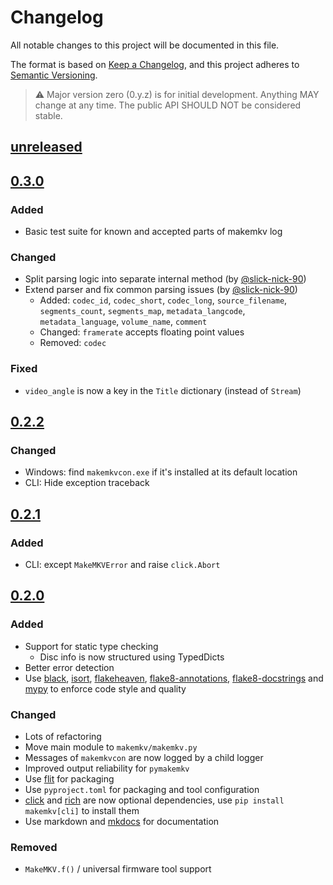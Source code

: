 # Changelog

All notable changes to this project will be documented in this file.

The format is based on [Keep a Changelog](https://keepachangelog.com/en/1.0.0/),
and this project adheres to [Semantic Versioning](https://semver.org/spec/v2.0.0.html).

> :warning: Major version zero (0.y.z) is for initial development. Anything MAY change at any time. The public API SHOULD NOT be considered stable.

## [unreleased]

## [0.3.0]

### Added

- Basic test suite for known and accepted parts of makemkv log

### Changed

- Split parsing logic into separate internal method (by [@slick-nick-90](https://github.com/slick-nick-90))
- Extend parser and fix common parsing issues (by [@slick-nick-90](https://github.com/slick-nick-90))
  - Added: `codec_id`, `codec_short`, `codec_long`, `source_filename`, `segments_count`, `segments_map`, `metadata_langcode`, `metadata_language`, `volume_name`, `comment`
  - Changed: `framerate` accepts floating point values
  - Removed: `codec`

### Fixed

- `video_angle` is now a key in the `Title` dictionary (instead of `Stream`)

## [0.2.2]

### Changed

- Windows: find `makemkvcon.exe` if it's installed at its default location
- CLI: Hide exception traceback

## [0.2.1]

### Added

- CLI: except `MakeMKVError` and raise `click.Abort`

## [0.2.0]

### Added

- Support for static type checking
  - Disc info is now structured using TypedDicts
- Better error detection
- Use [black](https://github.com/psf/black),
  [isort](https://github.com/PyCQA/isort),
  [flakeheaven](https://github.com/flakeheaven/flakeheaven),
  [flake8-annotations](https://github.com/sco1/flake8-annotations),
  [flake8-docstrings](https://github.com/PyCQA/flake8-docstrings) and
  [mypy](https://github.com/python/mypy) to enforce code style and quality

### Changed

- Lots of refactoring
- Move main module to `makemkv/makemkv.py`
- Messages of `makemkvcon` are now logged by a child logger
- Improved output reliability for `pymakemkv`
- Use [flit](https://github.com/pypa/flit) for packaging
- Use `pyproject.toml` for packaging and tool configuration
- [click](https://github.com/pallets/click) and
  [rich](https://github.com/Textualize/rich) are now optional dependencies,
  use `pip install makemkv[cli]` to install them
- Use markdown and [mkdocs](https://github.com/mkdocs/mkdocs) for documentation

### Removed

- `MakeMKV.f()` / universal firmware tool support

[unreleased]: https://github.com/d-k-bo/python-makemkv/compare/v0.3.0...HEAD
[0.3.0]: https://github.com/d-k-bo/python-makemkv/compare/v0.2.2...v0.3.0
[0.2.2]: https://github.com/d-k-bo/python-makemkv/compare/v0.2.1...v0.2.2
[0.2.1]: https://github.com/d-k-bo/python-makemkv/compare/v0.2.0...v0.2.1
[0.2.0]: https://github.com/d-k-bo/python-makemkv/releases/tag/v0.2.0
